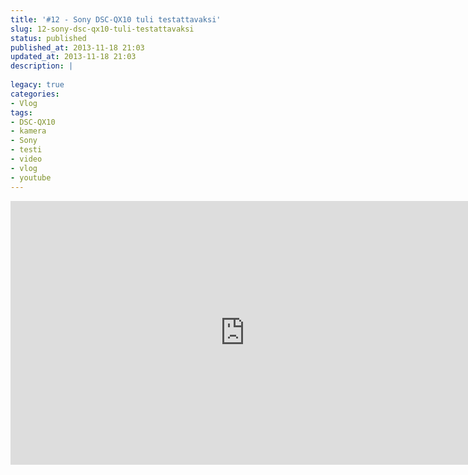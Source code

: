 ```yaml
---
title: '#12 - Sony DSC-QX10 tuli testattavaksi'
slug: 12-sony-dsc-qx10-tuli-testattavaksi
status: published
published_at: 2013-11-18 21:03
updated_at: 2013-11-18 21:03
description: |
    
legacy: true
categories:
- Vlog
tags:
- DSC-QX10
- kamera
- Sony
- testi
- video
- vlog
- youtube
---
```


<p><iframe loading="lazy" title="#12 - Sony DSC-QX10 tuli testattavaksi" width="750" height="422" src="https://www.youtube.com/embed/2K-KLdl8o7w?feature=oembed" frameborder="0" allow="accelerometer; autoplay; clipboard-write; encrypted-media; gyroscope; picture-in-picture" allowfullscreen></iframe></p>